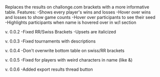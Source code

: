 Replaces the results on challonge.com brackets with a more informative table.
Features:
-Shows every player's wins and losses
-Hover over wins and losses to show game counts
-Hover over participants to see their seed
-Highlights participants when name is hovered over in w/l section

v. 0.0.2
-Fixed RR/Swiss Brackets
-Upsets are italicized

v. 0.0.3
-Fixed tournaments with descriptions

v. 0.0.4
-Don't overwrite bottom table on swiss/RR brackets

v. 0.0.5
-Fixed for players with weird characters in name (like &)

v. 0.0.6
-Added export results thread button
